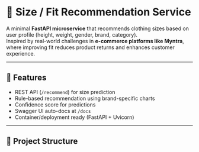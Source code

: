 # 👕 Size / Fit Recommendation Service

A minimal **FastAPI microservice** that recommends clothing sizes 
based on user profile (height, weight, gender, brand, category).  
Inspired by real-world challenges in **e-commerce platforms like Myntra**, 
where improving fit reduces product returns and enhances customer experience.

---

## 🚀 Features
- REST API (`/recommend`) for size prediction
- Rule-based recommendation using brand-specific charts
- Confidence score for predictions
- Swagger UI auto-docs at `/docs`
- Container/deployment ready (FastAPI + Uvicorn)

---

## 📂 Project Structure

